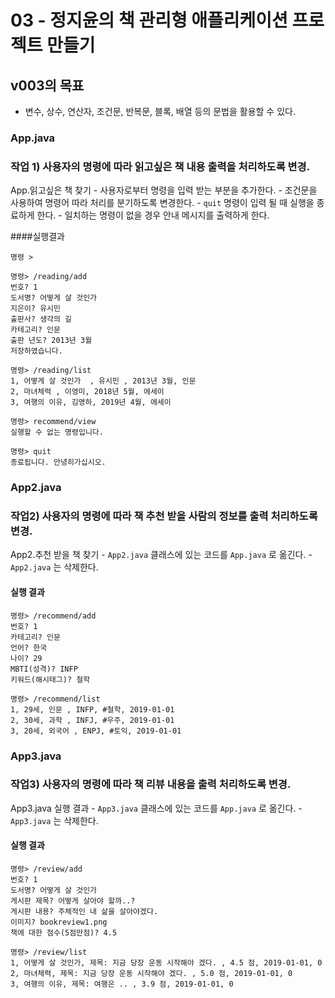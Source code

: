 # 03 - 정지윤의 책 관리형 애플리케이션 프로젝트 만들기

## v003의 목표

- 변수, 상수, 연산자, 조건문, 반복문, 블록, 배열 등의 문법을 활용할 수 있다.

### App.java
### 작업 1) 사용자의 명령에 따라 읽고싶은 책 내용 출력을 처리하도록 변경.

App.읽고싶은 책 찾기
    - 사용자로부터 명령을 입력 받는 부분을 추가한다.
    - 조건문을 사용하여 명령어 따라 처리를 분기하도록 변경한다.
    - `quit` 명령이 입력 될 때 실행을 종료하게 한다.
    - 일치하는 명령이 없을 경우 안내 메시지를 출력하게 한다.

####실행결과

```
명령 >

명령> /reading/add
번호? 1
도서명? 어떻게 살 것인가
지은이? 유시민
출판사? 생각의 길
카테고리? 인문
출판 년도? 2013년 3월
저장하였습니다.

명령> /reading/list
1, 어떻게 살 것인가  , 유시민 , 2013년 3월, 인문
2, 마녀체력 , 이영미, 2018년 5월, 에세이
3, 여행의 이유, 김영하, 2019년 4월, 에세이

명령> recommend/view
실행할 수 없는 명령입니다.

명령> quit
종료됩니다. 안녕히가십시오.
```


### App2.java
### 작업2) 사용자의 명령에 따라 책 추천 받을 사람의 정보를  출력 처리하도록 변경.

App2.추천 받을 책 찾기
    - `App2.java` 클래스에 있는 코드를 `App.java` 로 옮긴다.
    - `App2.java` 는 삭제한다.

#### 실행 결과

```
명령> /recommend/add
번호? 1
카테고리? 인문
언어? 한국
나이? 29
MBTI(성격)? INFP
키워드(해시태그)? 철학

명령> /recommend/list
1, 29세, 인문 , INFP, #철학, 2019-01-01
2, 30세, 과학 , INFJ, #우주, 2019-01-01
3, 20세, 외국어 , ENPJ, #토익, 2019-01-01
```

### App3.java
### 작업3) 사용자의 명령에 따라  책 리뷰 내용을 출력 처리하도록 변경. 

App3.java 실행 결과
    - `App3.java` 클래스에 있는 코드를 `App.java` 로 옮긴다.
    - `App3.java` 는 삭제한다.

#### 실행 결과

```
명령> /review/add
번호? 1
도서명? 어떻게 살 것인가
게시판 제목? 어떻게 살아야 할까..?
게시판 내용? 주체적인 내 삶을 살아야겠다.
이미지? bookreview1.png
책에 대한 점수(5점만점)? 4.5

명령> /review/list
1, 어떻게 살 것인가, 제목: 지금 당장 운동 시작해야 겠다. , 4.5 점, 2019-01-01, 0
2, 마녀체력, 제목: 지금 당장 운동 시작해야 겠다. , 5.0 점, 2019-01-01, 0
3, 여행의 이유, 제목: 여행은 .. , 3.9 점, 2019-01-01, 0
```

